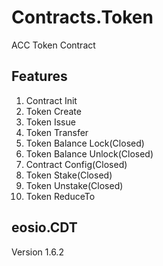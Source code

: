 # Contracts.Token

ACC Token Contract

## Features

1. Contract Init
2. Token Create
3. Token Issue
4. Token Transfer
5. Token Balance Lock(Closed)
6. Token Balance Unlock(Closed)
7. Contract Config(Closed)
8. Token Stake(Closed)
9. Token Unstake(Closed)
10. Token ReduceTo

## eosio.CDT

Version 1.6.2
